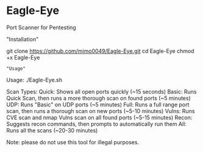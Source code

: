 # Eagle-Eye
Port Scanner for Pentesting
   
   "Installation"
   
git clone https://github.com/mimo0049/Eagle-Eye.git
cd Eagle-Eye
chmod +x Eagle-Eye
    
    "Usage"
Usage: ./Eagle-Eye.sh <TARGET-IP> <TYPE>

Scan Types:
	Quick:	Shows all open ports quickly (~15 seconds)
	Basic:	Runs Quick Scan, then runs a more thorough scan on found ports (~5 minutes)
	UDP:	Runs "Basic" on UDP ports (~5 minutes)
	Full:	Runs a full range port scan, then runs a thorough scan on new ports (~5-10 minutes)
	Vulns:	Runs CVE scan and nmap Vulns scan on all found ports (~5-15 minutes)
	Recon:	Suggests recon commands, then prompts to automatically run them
	All:	Runs all the scans (~20-30 minutes)
   
  Note:  please do not use this tool for illegal purposes.
